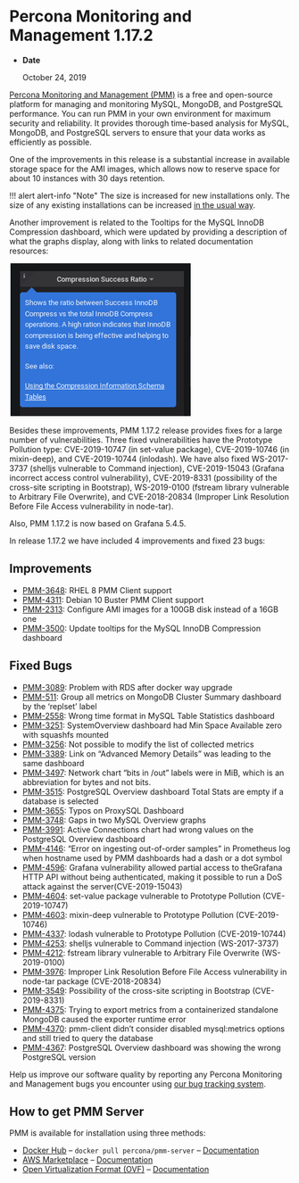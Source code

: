 # Percona Monitoring and Management 1.17.2

* **Date**

    October 24, 2019

[Percona Monitoring and Management (PMM)]({{PMMDOC}}) is a free and open-source platform for managing and monitoring MySQL, MongoDB, and PostgreSQL performance. You can run PMM in your own environment for maximum security and reliability. It provides thorough time-based analysis for MySQL, MongoDB, and PostgreSQL servers to ensure that your data works as efficiently as possible.

One of the improvements in this release is a substantial increase in available storage space for the AMI images, which allows now to reserve space for about 10 instances with 30 days retention.

!!! alert alert-info "Note"
    The size is increased for new installations only. The size of any existing installations can be increased [in the usual way](../deploy/server/ami.md).

Another improvement is related to the Tooltips for the MySQL InnoDB Compression dashboard, which were updated by providing a description of what the graphs display, along with links to related documentation resources:

![image](../_images/1.17.2-1.png)

Besides these improvements, PMM 1.17.2 release provides fixes for a large number of vulnerabilities. Three fixed vulnerabilities have the Prototype Pollution type: CVE-2019-10747 (in set-value package), CVE-2019-10746 (in mixin-deep), and CVE-2019-10744 (inlodash). We have also fixed WS-2017-3737 (shelljs vulnerable to Command injection), CVE-2019-15043 (Grafana incorrect access control vulnerability), CVE-2019-8331 (possibility of the cross-site scripting in Bootstrap), WS-2019-0100 (fstream library vulnerable to Arbitrary File Overwrite), and CVE-2018-20834 (Improper Link Resolution Before File Access vulnerability in node-tar).

Also, PMM 1.17.2 is now based on Grafana 5.4.5.

In release 1.17.2 we have included 4 improvements and fixed 23 bugs:

## Improvements

* [PMM-3648](https://jira.percona.com/browse/PMM-3648): RHEL 8 PMM Client support
* [PMM-4311](https://jira.percona.com/browse/PMM-4311): Debian 10 Buster PMM Client support
* [PMM-2313](https://jira.percona.com/browse/PMM-2313): Configure AMI images for a 100GB disk instead of a 16GB one
* [PMM-3500](https://jira.percona.com/browse/PMM-3500): Update tooltips for the MySQL InnoDB Compression dashboard

## Fixed Bugs

* [PMM-3089](https://jira.percona.com/browse/PMM-3089): Problem with RDS after docker way upgrade
* [PMM-511](https://jira.percona.com/browse/PMM-511): Group all metrics on MongoDB Cluster Summary dashboard by the ‘replset’ label
* [PMM-2558](https://jira.percona.com/browse/PMM-2558): Wrong time format in MySQL Table Statistics dashboard
* [PMM-3251](https://jira.percona.com/browse/PMM-3251): SystemOverview dashboard had Min Space Available zero with squashfs mounted
* [PMM-3256](https://jira.percona.com/browse/PMM-3256): Not possible to modify the list of collected metrics
* [PMM-3389](https://jira.percona.com/browse/PMM-3389): Link on “Advanced Memory Details” was leading to the same dashboard
* [PMM-3497](https://jira.percona.com/browse/PMM-3497): Network chart “bits in /out” labels were in MiB, which is an abbreviation for bytes and not bits.
* [PMM-3515](https://jira.percona.com/browse/PMM-3515): PostgreSQL Overview dashboard Total Stats are empty if a database is selected
* [PMM-3655](https://jira.percona.com/browse/PMM-3655): Typos on ProxySQL Dashboard
* [PMM-3748](https://jira.percona.com/browse/PMM-3748): Gaps in two MySQL Overview graphs
* [PMM-3991](https://jira.percona.com/browse/PMM-3991): Active Connections chart had wrong values on the  PostgreSQL Overview dashboard
* [PMM-4146](https://jira.percona.com/browse/PMM-4146): “Error on ingesting out-of-order samples” in Prometheus log when hostname used by PMM dashboards had a dash or a dot symbol
* [PMM-4596](https://jira.percona.com/browse/PMM-4596): Grafana vulnerability allowed partial access to theGrafana HTTP API without being authenticated, making it possible to run a DoS attack against the server(CVE-2019-15043)
* [PMM-4604](https://jira.percona.com/browse/PMM-4604): set-value package vulnerable to Prototype Pollution (CVE-2019-10747)
* [PMM-4603](https://jira.percona.com/browse/PMM-4603): mixin-deep vulnerable to Prototype Pollution (CVE-2019-10746)
* [PMM-4337](https://jira.percona.com/browse/PMM-4337): lodash vulnerable to Prototype Pollution (CVE-2019-10744)
* [PMM-4253](https://jira.percona.com/browse/PMM-4253): shelljs vulnerable to Command injection (WS-2017-3737)
* [PMM-4212](https://jira.percona.com/browse/PMM-4212): fstream library vulnerable to Arbitrary File Overwrite (WS-2019-0100)
* [PMM-3976](https://jira.percona.com/browse/PMM-3976): Improper Link Resolution Before File Access vulnerability in node-tar package (CVE-2018-20834)
* [PMM-3549](https://jira.percona.com/browse/PMM-3549): Possibility of the cross-site scripting in Bootstrap (CVE-2019-8331)
* [PMM-4375](https://jira.percona.com/browse/PMM-4375): Trying to export metrics from a containerized standalone MongoDB caused the exporter runtime error
* [PMM-4370](https://jira.percona.com/browse/PMM-4370): pmm-client didn’t consider disabled mysql:metrics options and still tried to query the database
* [PMM-4367](https://jira.percona.com/browse/PMM-4367): PostgreSQL Overview dashboard was showing the wrong PostgreSQL version

Help us improve our software quality by reporting any Percona Monitoring and Management bugs you encounter using [our bug tracking system](https://jira.percona.com/secure/Dashboard.jspa).

## How to get PMM Server

PMM is available for installation using three methods:

* [Docker Hub](https://hub.docker.com/r/percona/pmm-server/) – `docker pull percona/pmm-server` – [Documentation](../deploy/server/docker.md)
* [AWS Marketplace](https://aws.amazon.com/marketplace/pp/B077J7FYGX) – [Documentation](../deploy/server/ami.md)
* [Open Virtualization Format (OVF)](https://www.percona.com/downloads/pmm/) – [Documentation](../deploy/server/virtual-appliance.md)
